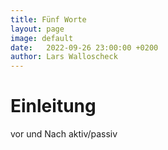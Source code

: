 ```yaml
---
title: Fünf Worte
layout: page
image: default
date:   2022-09-26 23:00:00 +0200
author: Lars Walloscheck
---
```


# Einleitung
vor und Nach aktiv/passiv